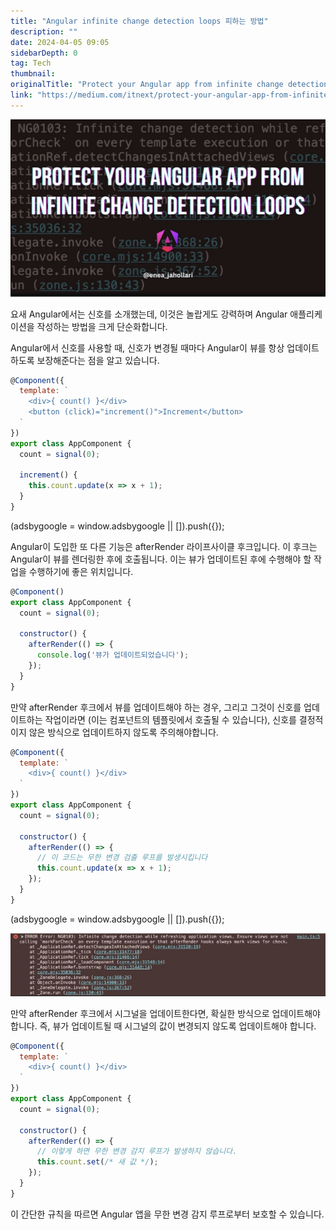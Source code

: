 ```yaml
---
title: "Angular infinite change detection loops 피하는 방법"
description: ""
date: 2024-04-05 09:05
sidebarDepth: 0
tag: Tech
thumbnail: 
originalTitle: "Protect your Angular app from infinite change detection loops ♾️"
link: "https://medium.com/itnext/protect-your-angular-app-from-infinite-change-detection-loops-%EF%B8%8F-da121430a2e1"
---
```



<img src="./img/ProtectyourAngularappfrominfinitechangedetectionloops_0.png" />

요새 Angular에서는 신호를 소개했는데, 이것은 놀랍게도 강력하며 Angular 애플리케이션을 작성하는 방법을 크게 단순화합니다.

Angular에서 신호를 사용할 때, 신호가 변경될 때마다 Angular이 뷰를 항상 업데이트하도록 보장해준다는 점을 알고 있습니다.

```js
@Component({
  template: `
    <div>{ count() }</div>
    <button (click)="increment()">Increment</button>
  `
})
export class AppComponent {
  count = signal(0);

  increment() {
    this.count.update(x => x + 1);
  }
}
```

<!-- ui-log 수평형 -->
<ins class="adsbygoogle"
  style="display:block"
  data-ad-client="ca-pub-4877378276818686"
  data-ad-slot="9743150776"
  data-ad-format="auto"
  data-full-width-responsive="true"></ins>
<component is="script">
(adsbygoogle = window.adsbygoogle || []).push({});
</component>

Angular이 도입한 또 다른 기능은 afterRender 라이프사이클 후크입니다. 이 후크는 Angular이 뷰를 렌더링한 후에 호출됩니다. 이는 뷰가 업데이트된 후에 수행해야 할 작업을 수행하기에 좋은 위치입니다.

```js
@Component()
export class AppComponent {
  count = signal(0);
  
  constructor() {
    afterRender(() => {
      console.log('뷰가 업데이트되었습니다');
    });
  }
}
```

만약 afterRender 후크에서 뷰를 업데이트해야 하는 경우, 그리고 그것이 신호를 업데이트하는 작업이라면 (이는 컴포넌트의 템플릿에서 호출될 수 있습니다), 신호를 결정적이지 않은 방식으로 업데이트하지 않도록 주의해야합니다.

```js
@Component({
  template: `
    <div>{ count() }</div>
  `
})
export class AppComponent {
  count = signal(0);
  
  constructor() {
    afterRender(() => {
      // 이 코드는 무한 변경 검출 루프를 발생시킵니다
      this.count.update(x => x + 1);
    });
  }
}
```

<!-- ui-log 수평형 -->
<ins class="adsbygoogle"
  style="display:block"
  data-ad-client="ca-pub-4877378276818686"
  data-ad-slot="9743150776"
  data-ad-format="auto"
  data-full-width-responsive="true"></ins>
<component is="script">
(adsbygoogle = window.adsbygoogle || []).push({});
</component>

<img src="./img/ProtectyourAngularappfrominfinitechangedetectionloops_1.png" />

만약 afterRender 후크에서 시그널을 업데이트한다면, 확실한 방식으로 업데이트해야 합니다. 즉, 뷰가 업데이트될 때 시그널의 값이 변경되지 않도록 업데이트해야 합니다.

```js
@Component({
  template: `
    <div>{ count() }</div>
  `
})
export class AppComponent {
  count = signal(0);
  
  constructor() {
    afterRender(() => {
      // 이렇게 하면 무한 변경 감지 루프가 발생하지 않습니다.
      this.count.set(/* 새 값 */); 
    });
  }
}
```

이 간단한 규칙을 따르면 Angular 앱을 무한 변경 감지 루프로부터 보호할 수 있습니다.